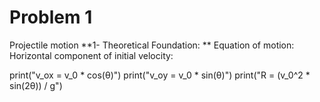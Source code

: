 # Problem 1
Projectile motion
**1- Theoretical Foundation: **
Equation of motion:
Horizontal component of initial velocity:

print("v_ox = v_0 * cos(θ)")
print("v_oy = v_0 * sin(θ)")
print("R = (v_0^2 * sin(2θ)) / g")